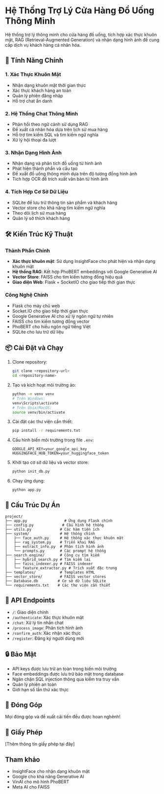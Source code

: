 # Hệ Thống Trợ Lý Cửa Hàng Đồ Uống Thông Minh

Hệ thống trợ lý thông minh cho cửa hàng đồ uống, tích hợp xác thực khuôn mặt, RAG (Retrieval-Augmented Generation) và nhận dạng hình ảnh để cung cấp dịch vụ khách hàng cá nhân hóa.

## 🚀 Tính Năng Chính

### 1. Xác Thực Khuôn Mặt
- Nhận dạng khuôn mặt thời gian thực
- Xác thực khách hàng an toàn
- Quản lý phiên đăng nhập
- Hỗ trợ chat ẩn danh

### 2. Hệ Thống Chat Thông Minh
- Phản hồi theo ngữ cảnh sử dụng RAG
- Đề xuất cá nhân hóa dựa trên lịch sử mua hàng
- Hỗ trợ tìm kiếm SQL và tìm kiếm ngữ nghĩa
- Xử lý hội thoại đa lượt

### 3. Nhận Dạng Hình Ảnh
- Nhận dạng và phân tích đồ uống từ hình ảnh
- Phát hiện thành phần và cấu tạo
- Đề xuất đồ uống thông minh dựa trên độ tương đồng hình ảnh
- Tích hợp OCR để trích xuất văn bản từ hình ảnh

### 4. Tích Hợp Cơ Sở Dữ Liệu
- SQLite để lưu trữ thông tin sản phẩm và khách hàng
- Vector store cho khả năng tìm kiếm ngữ nghĩa
- Theo dõi lịch sử mua hàng
- Quản lý sở thích khách hàng

## 🛠 Kiến Trúc Kỹ Thuật

### Thành Phần Chính
- **Xác thực khuôn mặt**: Sử dụng InsightFace cho phát hiện và nhận dạng khuôn mặt
- **Hệ thống RAG**: Kết hợp PhoBERT embeddings với Google Generative AI
- **Vector Store**: FAISS cho tìm kiếm tương đồng hiệu quả
- **Giao diện Web**: Flask + SocketIO cho giao tiếp thời gian thực

### Công Nghệ Chính
- Flask cho máy chủ web
- Socket.IO cho giao tiếp thời gian thực
- Google Generative AI cho xử lý ngôn ngữ tự nhiên
- FAISS cho tìm kiếm tương đồng vector
- PhoBERT cho hiểu ngôn ngữ tiếng Việt
- SQLite cho lưu trữ dữ liệu

## 📦 Cài Đặt và Chạy

1. Clone repository:
   ```bash
   git clone <repository-url>
   cd <repository-name>
   ```

2. Tạo và kích hoạt môi trường ảo:
   ```bash
   python -m venv venv
   # Trên Windows:
   venv\Scripts\activate
   # Trên Unix/MacOS:
   source venv/bin/activate
   ```

3. Cài đặt các thư viện cần thiết:
   ```bash
   pip install -r requirements.txt
   ```

4. Cấu hình biến môi trường trong file `.env`:
   ```
   GOOGLE_API_KEY=your_google_api_key
   HUGGINGFACE_HUB_TOKEN=your_huggingface_token
   ```

5. Khởi tạo cơ sở dữ liệu và vector store:
   ```bash
   python init_db.py
   ```

6. Chạy ứng dụng:
   ```bash
   python app.py
   ```

## 📁 Cấu Trúc Dự Án

```
project/
├── app.py                 # Ứng dụng Flask chính
├── config.py             # Cấu hình hệ thống
├── utils.py             # Các hàm tiện ích
├── system/              # Hệ thống chính
│   ├── face_auth.py     # Hệ thống xác thực khuôn mặt
│   ├── rag_system.py    # Triển khai RAG
│   ├── extract_info.py  # Phân tích hình ảnh
│   └── prompts.py       # Các prompt hệ thống
├── search_engine/       # Công cụ tìm kiếm
│   ├── hybrid_search.py # Tìm kiếm lai
│   ├── faiss_indexer.py # FAISS indexer
│   └── feature_extractor.py # Trích xuất đặc trưng
├── templates/           # Templates HTML
├── vector_store/        # FAISS vector stores
├── Database.db         # Cơ sở dữ liệu SQLite
└── requirements.txt    # Các thư viện cần thiết
```

## 🔌 API Endpoints

- `/`: Giao diện chính
- `/authenticate`: Xác thực khuôn mặt
- `/chat`: Xử lý tin nhắn chat
- `/process_image`: Phân tích hình ảnh
- `/confirm_auth`: Xác nhận xác thực
- `/register`: Đăng ký người dùng mới

## 🔒 Bảo Mật

- API keys được lưu trữ an toàn trong biến môi trường
- Face embeddings được lưu trữ bảo mật trong database
- Ngăn chặn SQL injection thông qua kiểm tra truy vấn
- Quản lý phiên an toàn
- Giới hạn số lần thử xác thực

## 🤝 Đóng Góp

Mọi đóng góp và đề xuất cải tiến đều được hoan nghênh!

## 📄 Giấy Phép

[Thêm thông tin giấy phép tại đây]

## Tham khảo

- InsightFace cho nhận dạng khuôn mặt
- Google cho khả năng Generative AI
- VinAI cho mô hình PhoBERT
- Meta AI cho FAISS 
